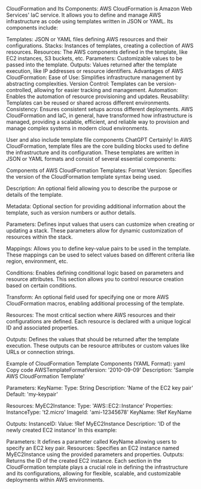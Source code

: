 CloudFormation and Its Components:
AWS CloudFormation is Amazon Web Services' IaC service. It allows you to define and manage AWS infrastructure as code using templates written in JSON or YAML. Its components include:

Templates: JSON or YAML files defining AWS resources and their configurations.
Stacks: Instances of templates, creating a collection of AWS resources.
Resources: The AWS components defined in the template, like EC2 instances, S3 buckets, etc.
Parameters: Customizable values to be passed into the template.
Outputs: Values returned after the template execution, like IP addresses or resource identifiers.
Advantages of AWS CloudFormation:
Ease of Use: Simplifies infrastructure management by abstracting complexities.
Version Control: Templates can be version-controlled, allowing for easier tracking and management.
Automation: Enables the automation of resource provisioning and updates.
Reusability: Templates can be reused or shared across different environments.
Consistency: Ensures consistent setups across different deployments.
AWS CloudFormation and IaC, in general, have transformed how infrastructure is managed, providing a scalable, efficient, and reliable way to provision and manage complex systems in modern cloud environments.

User
and also include template file components 
ChatGPT
Certainly! In AWS CloudFormation, template files are the core building blocks used to define the infrastructure and its configuration. These templates are written in JSON or YAML formats and consist of several essential components:

Components of AWS CloudFormation Templates:
Format Version: Specifies the version of the CloudFormation template syntax being used.

Description: An optional field allowing you to describe the purpose or details of the template.

Metadata: Optional section for providing additional information about the template, such as version numbers or author details.

Parameters: Defines input values that users can customize when creating or updating a stack. These parameters allow for dynamic customization of resources within the stack.

Mappings: Allows you to define key-value pairs to be used in the template. These mappings can be used to select values based on different criteria like region, environment, etc.

Conditions: Enables defining conditional logic based on parameters and resource attributes. This section allows you to control resource creation based on certain conditions.

Transform: An optional field used for specifying one or more AWS CloudFormation macros, enabling additional processing of the template.

Resources: The most critical section where AWS resources and their configurations are defined. Each resource is declared with a unique logical ID and associated properties.

Outputs: Defines the values that should be returned after the template execution. These outputs can be resource attributes or custom values like URLs or connection strings.

Example of CloudFormation Template Components (YAML Format):
yaml
Copy code
AWSTemplateFormatVersion: '2010-09-09'
Description: 'Sample AWS CloudFormation Template'

Parameters:
  KeyName:
    Type: String
    Description: 'Name of the EC2 key pair'
    Default: 'my-keypair'

Resources:
  MyEC2Instance:
    Type: 'AWS::EC2::Instance'
    Properties:
      InstanceType: 't2.micro'
      ImageId: 'ami-12345678'
      KeyName: !Ref KeyName

Outputs:
  InstanceID:
    Value: !Ref MyEC2Instance
    Description: 'ID of the newly created EC2 instance'
In this example:

Parameters: It defines a parameter called KeyName allowing users to specify an EC2 key pair.
Resources: Specifies an EC2 instance named MyEC2Instance using the provided parameters and properties.
Outputs: Returns the ID of the created EC2 instance.
Each section in the CloudFormation template plays a crucial role in defining the infrastructure and its configurations, allowing for flexible, scalable, and customizable deployments within AWS environments.







